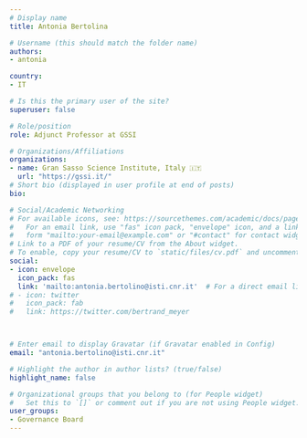 ```yaml
---
# Display name
title: Antonia Bertolina

# Username (this should match the folder name)
authors:
- antonia

country: 
- IT

# Is this the primary user of the site?
superuser: false

# Role/position
role: Adjunct Professor at GSSI

# Organizations/Affiliations
organizations:
- name: Gran Sasso Science Institute, Italy 🇮🇹
  url: "https://gssi.it/"
# Short bio (displayed in user profile at end of posts)
bio: 

# Social/Academic Networking
# For available icons, see: https://sourcethemes.com/academic/docs/page-builder/#icons
#   For an email link, use "fas" icon pack, "envelope" icon, and a link in the
#   form "mailto:your-email@example.com" or "#contact" for contact widget.
# Link to a PDF of your resume/CV from the About widget.
# To enable, copy your resume/CV to `static/files/cv.pdf` and uncomment the lines below.
social:
- icon: envelope
  icon_pack: fas
  link: 'mailto:antonia.bertolino@isti.cnr.it'  # For a direct email link, use "mailto:test@example.org".
# - icon: twitter
#   icon_pack: fab
#   link: https://twitter.com/bertrand_meyer



# Enter email to display Gravatar (if Gravatar enabled in Config)
email: "antonia.bertolino@isti.cnr.it"

# Highlight the author in author lists? (true/false)
highlight_name: false

# Organizational groups that you belong to (for People widget)
#   Set this to `[]` or comment out if you are not using People widget.
user_groups:
- Governance Board
---
```

